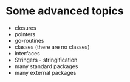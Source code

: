 # Some advanced topics

* closures
* pointers
* go-routines
* classes (there are no classes)
* interfaces
* Stringers - stringification
* many standard packages
* many external packages


